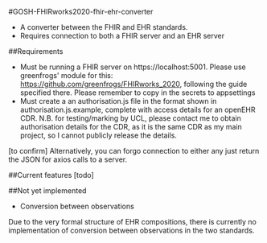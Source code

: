 #GOSH-FHIRworks2020-fhir-ehr-converter
- A converter between the FHIR and EHR standards.
- Requires connection to both a FHIR server and an EHR server

##Requirements
- Must be running a FHIR server on https://localhost:5001. Please use greenfrogs' module for this: https://github.com/greenfrogs/FHIRworks_2020, following the guide specified there. Please  remember to copy in the secrets to appsettings
- Must create a an authorisation.js file in the format shown in authorisation.js.example, complete with access details for an openEHR CDR. N.B. for testing/marking by UCL, please contact me to obtain authorisation details for the CDR, as it is the same CDR as my main project, so I cannot publicly release the details.

[to confirm] Alternatively, you can forgo connection to either any just return the JSON for axios calls to a server. 

##Current features
[todo]

##Not yet implemented
- Conversion between observations

Due to the very formal structure of EHR compositions, there is currently no implementation of conversion between observations in the two standards.
